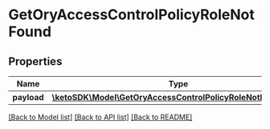 # GetOryAccessControlPolicyRoleNotFound

## Properties
Name | Type | Description | Notes
------------ | ------------- | ------------- | -------------
**payload** | [**\ketoSDK\Model\GetOryAccessControlPolicyRoleNotFoundBody**](GetOryAccessControlPolicyRoleNotFoundBody.md) |  | [optional] 

[[Back to Model list]](../README.md#documentation-for-models) [[Back to API list]](../README.md#documentation-for-api-endpoints) [[Back to README]](../README.md)


